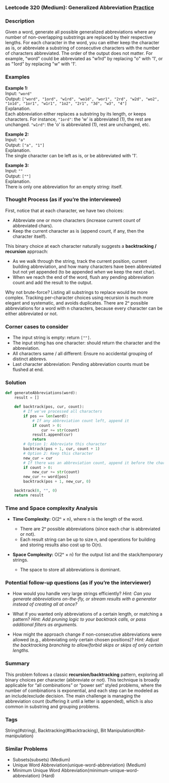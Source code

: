 ### Leetcode 320 (Medium): Generalized Abbreviation [Practice](https://leetcode.com/problems/generalized-abbreviation)

### Description  
Given a word, generate all possible generalized abbreviations where any number of non-overlapping substrings are replaced by their respective lengths. For each character in the word, you can either keep the character as is, or abbreviate a substring of consecutive characters with the number of characters abbreviated. The order of the output does not matter. For example, "word" could be abbreviated as "w1rd" by replacing "o" with '1', or as "1ord" by replacing "w" with '1'.

### Examples  

**Example 1:**  
Input: `"word"`  
Output: `["word", "1ord", "w1rd", "wo1d", "wor1", "2rd", "w2d", "wo2", "1o1d", "1or1", "w1r1", "1o2", "2r1", "3d", "w3", "4"]`  
Explanation.  
Each abbreviation either replaces a substring by its length, or keeps characters. For instance, `"1ord"`: the 'w' is abbreviated (1), the rest are unchanged. `"w1rd"`: the 'o' is abbreviated (1), rest are unchanged, etc.

**Example 2:**  
Input: `"a"`  
Output: `["a", "1"]`  
Explanation.  
The single character can be left as is, or be abbreviated with '1'.

**Example 3:**  
Input: `""`  
Output: `[""]`  
Explanation.  
There is only one abbreviation for an empty string: itself.

### Thought Process (as if you’re the interviewee)  
First, notice that at each character, we have two choices:  
- Abbreviate one or more characters (increase current count of abbreviated chars).
- Keep the current character as is (append count, if any, then the character itself).

This binary choice at each character naturally suggests a **backtracking / recursion** approach:  
- As we walk through the string, track the current position, current building abbreviation, and how many characters have been abbreviated but not yet appended (to be appended *when* we keep the next char).
- When we reach the end of the word, flush any pending abbreviation count and add the result to the output.

Why not brute-force? Listing all substrings to replace would be more complex. Tracking per-character choices using recursion is much more elegant and systematic, and avoids duplicates. There are 2ⁿ possible abbreviations for a word with n characters, because every character can be either abbreviated or not.

### Corner cases to consider  
- The input string is empty: return `[""]`.
- The input string has one character: should return the character and the abbreviation.
- All characters same / all different: Ensure no accidental grouping of distinct abbrevs.
- Last character abbreviation: Pending abbreviation counts must be flushed at end.

### Solution

```python
def generateAbbreviations(word):
    result = []

    def backtrack(pos, cur, count):
        # If we've processed all characters
        if pos == len(word):
            # If any abbreviation count left, append it
            if count > 0:
                cur += str(count)
            result.append(cur)
            return
        # Option 1: Abbreviate this character
        backtrack(pos + 1, cur, count + 1)
        # Option 2: Keep this character
        new_cur = cur
        # If there was an abbreviation count, append it before the character
        if count > 0:
            new_cur += str(count)
        new_cur += word[pos]
        backtrack(pos + 1, new_cur, 0)

    backtrack(0, "", 0)
    return result
```

### Time and Space complexity Analysis  

- **Time Complexity:** O(2ⁿ × n), where n is the length of the word.  
  - There are 2ⁿ possible abbreviations (since each char is abbreviated or not).
  - Each result string can be up to size n, and operations for building and storing results also cost up to O(n).

- **Space Complexity:** O(2ⁿ × n) for the output list and the stack/temporary strings.  
  - The space to store all abbreviations is dominant.

### Potential follow-up questions (as if you’re the interviewer)  

- How would you handle very large strings efficiently?
  *Hint: Can you generate abbreviations on-the-fly, or stream results with a generator instead of creating all at once?*

- What if you wanted only abbreviations of a certain length, or matching a pattern?
  *Hint: Add pruning logic to your backtrack calls, or pass additional filters as arguments.*

- How might the approach change if non-consecutive abbreviations were allowed (e.g., abbreviating only certain chosen positions)?
  *Hint: Adjust the backtracking branching to allow/forbid skips or skips of only certain lengths.*

### Summary
This problem follows a classic **recursion/backtracking** pattern, exploring all binary choices per character (abbreviate or not). This technique is broadly applicable for “all combinations” or “power set” styled problems, where the number of combinations is exponential, and each step can be modeled as an include/exclude decision. The main challenge is managing the abbreviation count (buffering it until a letter is appended), which is also common in substring and grouping problems.

### Tags
String(#string), Backtracking(#backtracking), Bit Manipulation(#bit-manipulation)

### Similar Problems
- Subsets(subsets) (Medium)
- Unique Word Abbreviation(unique-word-abbreviation) (Medium)
- Minimum Unique Word Abbreviation(minimum-unique-word-abbreviation) (Hard)